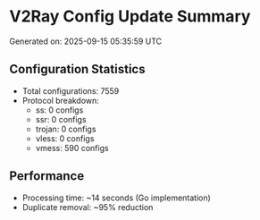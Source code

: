 # V2Ray Config Update Summary
Generated on: 2025-09-15 05:35:59 UTC

## Configuration Statistics
- Total configurations: 7559
- Protocol breakdown:
  - ss: 0 configs
  - ssr: 0 configs
  - trojan: 0 configs
  - vless: 0 configs
  - vmess: 590 configs

## Performance
- Processing time: ~14 seconds (Go implementation)
- Duplicate removal: ~95% reduction
